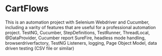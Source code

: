 # CartFlows
This is an automation project with Selenium Webdriver and Cucumber, including a varity of features that are useful for a professional automation project.
TestNG, Cucumber, StepDefinitions, TestRunner, ThreadLocal, @DataProvider, Cucumber report
SureFire, headless mode handling, browserdriverfactory, TestNG Listeners, logging, Page Object Model, data driven testing (CSV file or similar)
